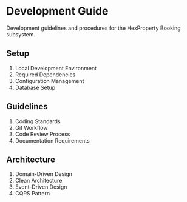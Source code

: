 # Development Guide

Development guidelines and procedures for the HexProperty Booking subsystem.

## Setup
1. Local Development Environment
2. Required Dependencies
3. Configuration Management
4. Database Setup

## Guidelines
1. Coding Standards
2. Git Workflow
3. Code Review Process
4. Documentation Requirements

## Architecture
1. Domain-Driven Design
2. Clean Architecture
3. Event-Driven Design
4. CQRS Pattern
